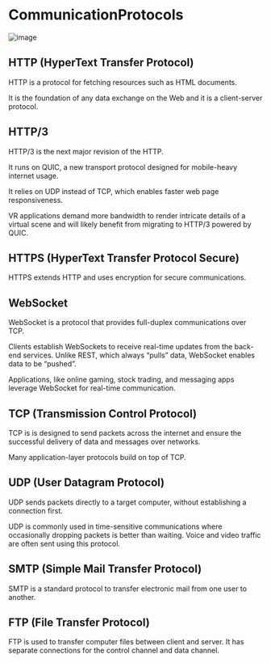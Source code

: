 # CommunicationProtocols

![image](https://github.com/luiscoco/CommunicationProtocols/assets/32194879/0aac54b9-3bc5-40a1-ac48-fa42b7949647)

## HTTP (HyperText Transfer Protocol)

HTTP is a protocol for fetching resources such as HTML documents. 

It is the foundation of any data exchange on the Web and it is a client-server protocol.

## HTTP/3

HTTP/3 is the next major revision of the HTTP. 

It runs on QUIC, a new transport protocol designed for mobile-heavy internet usage. 

It relies on UDP instead of TCP, which enables faster web page responsiveness. 

VR applications demand more bandwidth to render intricate details of a virtual scene and will likely benefit from migrating to HTTP/3 powered by QUIC.

## HTTPS (HyperText Transfer Protocol Secure)

HTTPS extends HTTP and uses encryption for secure communications.

## WebSocket

WebSocket is a protocol that provides full-duplex communications over TCP. 

Clients establish WebSockets to receive real-time updates from the back-end services. Unlike REST, which always “pulls” data, WebSocket enables data to be “pushed”.

Applications, like online gaming, stock trading, and messaging apps leverage WebSocket for real-time communication.

## TCP (Transmission Control Protocol)

TCP is is designed to send packets across the internet and ensure the successful delivery of data and messages over networks. 

Many application-layer protocols build on top of TCP.

## UDP (User Datagram Protocol)

UDP sends packets directly to a target computer, without establishing a connection first. 

UDP is commonly used in time-sensitive communications where occasionally dropping packets is better than waiting. Voice and video traffic are often sent using this protocol.

## SMTP (Simple Mail Transfer Protocol)

SMTP is a standard protocol to transfer electronic mail from one user to another.

## FTP (File Transfer Protocol)

FTP is used to transfer computer files between client and server. It has separate connections for the control channel and data channel.

